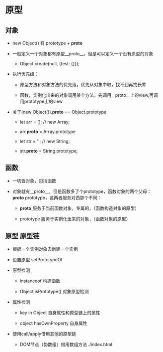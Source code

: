 # 原型

## 对象

- new Object() 有 prototype + __proto__

- 一般定义一个对象都有原型__proto__，但是可以定义一个没有原型的对象

  - Object.create(null, {test: {}});

- 执行优先级：

  - 原型方法和对象方法的优先级，优先从对象中取，找不到再找长辈

  - 函数，实例化出来的对象调用某个方法，先调用__proto__上的view,再调用prototype上的view
  
- 关于(new Object()).__proto__ == Object.prototype

  - let arr = []; // new Array;
  - arr.__proto__ = Array.prototype

  - let str = ''; // new String;
  - str.__proto__ = String.prototype;
 
## 函数

- 一切皆对象，包括函数

- 对象就有__proto__，但是函数多了个prototype，函数对象的两个父母：__proto__ prototype，这两者服务对西那个不同：

  - __proto__ 服务于当前函数对象，专属的，（函数构造对象的原型）

  - prototype 服务于实例化出来的对象，（函数对象的原型）

## 原型 原型链

- 根据一个实例对象去新建一个实例

- 设置原型 setPrototypeOf

- 原型检测

  - instanceof 构造函数

  - Object.isPrototype() 对象原型检测

- 属性检测

  - key in Object 自身属性和原型链上的属性

  - object hasOwnProperty 自身属性

- 使用call/apply借用其他的原型链

  - DOM节点（伪数组）借用数组方法 ./index.html <script>标签内有案例

    - let a = Array.prototype.filter.call(this, 参数回调)

    - let a = [].find.slice(this, 参数回调)

  - 复习数组方法https://developer.mozilla.org/zh-CN/docs/Web/JavaScript/Reference/Global_Objects/Array/entries

- Object.create 和 __proto__

  - Object.create只能给一个对象定义原型但是不能获取，所以各大浏览器厂商自主开发出了__proto__

  - 以上是非标准的，W3C标准使用setPrototypeOf getPrototypeOf

- 
